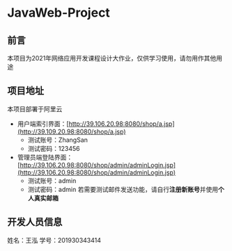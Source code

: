# JavaWeb-Project
## 前言
本项目为2021年网络应用开发课程设计大作业，仅供学习使用，请勿用作其他用途
## 项目地址
本项目部署于阿里云
- 用户端索引界面：[http://39.106.20.98:8080/shop/a.jsp](http://39.109.20.98:8080/shop/a.jsp)
  - 测试账号：ZhangSan
  - 测试密码：123456
- 管理员端登陆界面：[http://39.106.20.98:8080/shop/admin/adminLogin.jsp](http://39.106.20.98:8080/shop/admin/adminLogin.jsp)
  - 测试账号：admin
  - 测试密码：admin
若需要测试邮件发送功能，请自行**注册新账号**并使用**个人真实邮箱**
## 开发人员信息
姓名：王泓
学号：201930343414
